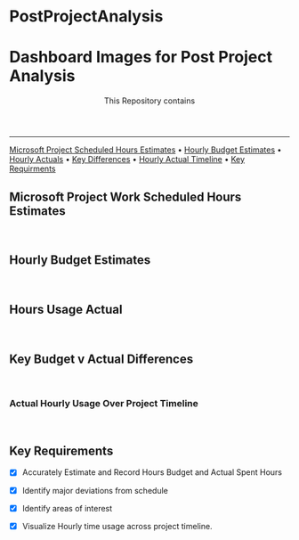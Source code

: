 # PostProjectAnalysis

<header>
  <h1  align="left">Dashboard Images for Post Project Analysis</h1>
</p>
  <p>
    This Repository contains 
  </p>
</header>


<!-- table of contents-->
<nav>
      <hr>
      <p align="left">
	    <a href="#micproject">Microsoft Project Scheduled Hours Estimates</a> •
         <a href="#estimates">Hourly Budget Estimates</a> •
            <a href="#actuals">Hourly Actuals</a> •
            <a href="#keydiff">Key Differences</a> •
          <a href="#timeline">Hourly Actual Timeline</a> •
         <a href="#keyfeatures ">Key Requirments</a> 
      </p>

</nav>

<section id="micproject">
<h1>Microsoft Project Work Scheduled Hours Estimates</h1>
<p></p>
<br/>
<img src=""/>
</section>

<section id="estimates">
<h1>Hourly Budget Estimates</h1>
<p></p>
<br/>
<img src=""/>
</section>

<section id="actuals">
<h1>Hours Usage Actual</h1>
<p></p>
<br/>
<img src=""/>
</section>

<section id="keydiff">
<h1>Key Budget v Actual Differences</h1>
<p></p>
<br/>
<img src=""/>

<section id="timeline">
<h1>Actual Hourly Usage Over Project Timeline </h1>
<p></p>
<br/>
<img src=""/>
</section>


<section id="keyfeatures">

  <article>
</section>    <h1>Key Requirements</h1>


      
- [x] Accurately Estimate and Record Hours Budget and Actual Spent Hours
- [x] Identify major deviations from schedule
- [x] Identify areas of interest
- [x] Visualize Hourly time usage across project timeline.


  </article>
  <br/>
</section>


